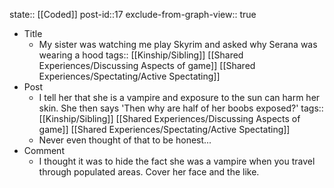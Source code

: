 state:: [[Coded]]
post-id::17
exclude-from-graph-view:: true

- Title
  - My sister was watching me play Skyrim and asked why Serana was wearing a hood
    tags:: [[Kinship/Sibling]] [[Shared Experiences/Discussing Aspects of game]] [[Shared Experiences/Spectating/Active Spectating]]
- Post
  - I tell her that she is a vampire and exposure to the sun can harm her skin. She then says 'Then why are half of her boobs exposed?'
    tags:: [[Kinship/Sibling]] [[Shared Experiences/Discussing Aspects of game]] [[Shared Experiences/Spectating/Active Spectating]]
  - Never even thought of that to be honest...
- Comment
  - I thought it was to hide the fact she was a vampire when you travel through populated areas. Cover her face and the like.
